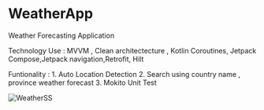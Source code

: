 # WeatherApp
 Weather Forecasting Application
 
 Technology Use : MVVM , Clean architectecture , Kotlin Coroutines, Jetpack Compose,Jetpack navigation,Retrofit, Hilt

 Funtionality :
               1. Auto Location Detection
               2. Search using country name , province weather forecast
               3. Mokito Unit Test
 
 
![WeatherSS](https://user-images.githubusercontent.com/2536037/227163229-43683ce0-be7d-4bbf-9a5f-2a5fd27915d2.png)

